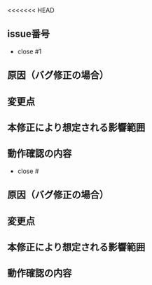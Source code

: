 <<<<<<< HEAD
## issue番号
<!-- ここにissue番号を記入してください -->
<!-- issueが無い場合は変更の背景と理由を記入してください -->

* close #1

## 原因（バグ修正の場合）
<!-- ここに記入してください -->

## 変更点
<!-- 見た目に関する変更は、スクリーンショットを貼ってください -->

## 本修正により想定される影響範囲
<!-- ここに記入してください -->

## 動作確認の内容
<!-- (例)
* x64でrelease/debugで動作確認済み
* 起動テストを１０回行った。
* テストコードを作成し、テストもクリア済み
=======
## issue番号
<!-- ここにissue番号を記入してください -->
<!-- issueが無い場合は変更の背景と理由を記入してください -->

* close #

## 原因（バグ修正の場合）
<!-- ここに記入してください -->

## 変更点
<!-- 見た目に関する変更は、スクリーンショットを貼ってください -->

## 本修正により想定される影響範囲
<!-- ここに記入してください -->

## 動作確認の内容
<!-- (例)
* x64でrelease/debugで動作確認済み
* 起動テストを１０回行った。
* テストコードを作成し、テストもクリア済み
>>>>>>> 0fcce6c47f6c472ce0598bb72b0672720e03da80
-->